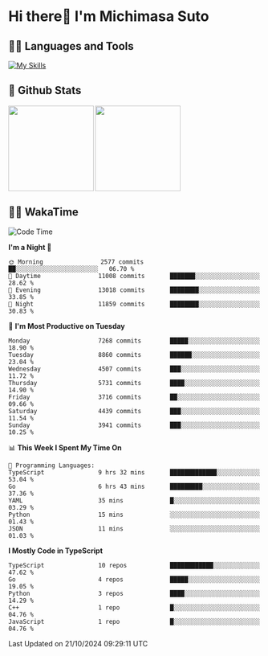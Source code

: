 # Hi there👋 I'm Michimasa Suto

## 🧑‍💻 Languages and Tools
[![My Skills](https://skillicons.dev/icons?i=ts,nextjs,react,vue,python,go,aws,docker,nodejs,redux,solidity,firebase,gcp,js,bootstrap,tailwind,materialui,html,css,wordpress,xd,figma,raspberrypi,arduino)](https://skillicons.dev)

<!--
**Suto-Michimasa/Suto-Michimasa** is a ✨ _special_ ✨ repository because its `README.md` (this file) appears on your GitHub profile.

Here are some ideas to get you started:

- 🔭 I’m currently working on ...
- 🌱 I’m currently learning ...
- 👯 I’m looking to collaborate on ...
- 🤔 I’m looking for help with ...
- 💬 Ask me about ...
- 📫 How to reach me: ...
- 😄 Pronouns: ...
- ⚡ Fun fact: ...
-->
## 💎 Github Stats

<div>
  <img height="170" align="left" src="https://github-readme-stats.vercel.app/api?username=Suto-michimasa&count_private=true&show_icons=true&theme=dark" />
  <img height="170" src="https://github-readme-stats.vercel.app/api/top-langs/?username=Suto-michimasa&langs_count=8&layout=compact&theme=dark" />
</div>

<!-- ## 🏆 GitHub Profile Trophy

<img width="800" src="https://github-profile-trophy.vercel.app/?username=Suto-michimasa&theme=onedark&no-frame=true"/>
 -->

## 🧑‍💻 WakaTime
<!--START_SECTION:waka-->
![Code Time](http://img.shields.io/badge/Code%20Time-276%20hrs%204%20mins-blue)

**I'm a Night 🦉** 

```text
🌞 Morning                2577 commits        ██░░░░░░░░░░░░░░░░░░░░░░░   06.70 % 
🌆 Daytime                11008 commits       ███████░░░░░░░░░░░░░░░░░░   28.62 % 
🌃 Evening                13018 commits       ████████░░░░░░░░░░░░░░░░░   33.85 % 
🌙 Night                  11859 commits       ████████░░░░░░░░░░░░░░░░░   30.83 % 
```
📅 **I'm Most Productive on Tuesday** 

```text
Monday                   7268 commits        █████░░░░░░░░░░░░░░░░░░░░   18.90 % 
Tuesday                  8860 commits        ██████░░░░░░░░░░░░░░░░░░░   23.04 % 
Wednesday                4507 commits        ███░░░░░░░░░░░░░░░░░░░░░░   11.72 % 
Thursday                 5731 commits        ████░░░░░░░░░░░░░░░░░░░░░   14.90 % 
Friday                   3716 commits        ██░░░░░░░░░░░░░░░░░░░░░░░   09.66 % 
Saturday                 4439 commits        ███░░░░░░░░░░░░░░░░░░░░░░   11.54 % 
Sunday                   3941 commits        ███░░░░░░░░░░░░░░░░░░░░░░   10.25 % 
```


📊 **This Week I Spent My Time On** 

```text
💬 Programming Languages: 
TypeScript               9 hrs 32 mins       █████████████░░░░░░░░░░░░   53.04 % 
Go                       6 hrs 43 mins       █████████░░░░░░░░░░░░░░░░   37.36 % 
YAML                     35 mins             █░░░░░░░░░░░░░░░░░░░░░░░░   03.29 % 
Python                   15 mins             ░░░░░░░░░░░░░░░░░░░░░░░░░   01.43 % 
JSON                     11 mins             ░░░░░░░░░░░░░░░░░░░░░░░░░   01.03 % 
```

**I Mostly Code in TypeScript** 

```text
TypeScript               10 repos            ████████████░░░░░░░░░░░░░   47.62 % 
Go                       4 repos             █████░░░░░░░░░░░░░░░░░░░░   19.05 % 
Python                   3 repos             ████░░░░░░░░░░░░░░░░░░░░░   14.29 % 
C++                      1 repo              █░░░░░░░░░░░░░░░░░░░░░░░░   04.76 % 
JavaScript               1 repo              █░░░░░░░░░░░░░░░░░░░░░░░░   04.76 % 
```




 Last Updated on 21/10/2024 09:29:11 UTC
<!--END_SECTION:waka-->
